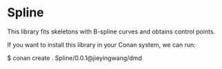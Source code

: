 # Spline

This library fits skeletons with B-spline curves and obtains control points.

If you want to install this library in your Conan system, we can run:

$ conan create . Spline/0.0.1@jieyingwang/dmd
